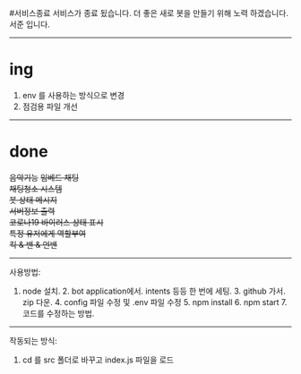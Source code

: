 #서비스종료
서비스가 종료 됬습니다. 더 좋은 새로 봇을 만들기 위해 노력 하겠습니다. 서준 입니다.

------------------------
# ing
1. env 를 사용하는 방식으로 변경
2. 점검용 파일 개선





------------------------
# done
~~음악기능~~
~~임베드 채팅~~  
~~채팅청소 시스템~~  
~~봇 상태 메시지~~  
~~서버정보 출력~~  
~~코로나19 바이러스 상태 표시~~  
~~특정 유저에게 역할부여~~  
~~킥 & 밴 & 언밴~~  



------------------------      
사용방법:
   1. node 설치.
    2. bot application에서. intents 등등 한 번에 세팅.
    3. github 가서. zip 다운.
    4. config 파일 수정 및 .env 파일 수정
    5. npm install
    6. npm start
    7. 코드를 수정하는 방법.



------------------------     
작동되는 방식:
   1. cd 를 src 폴더로 바꾸고 index.js 파일을 로드
